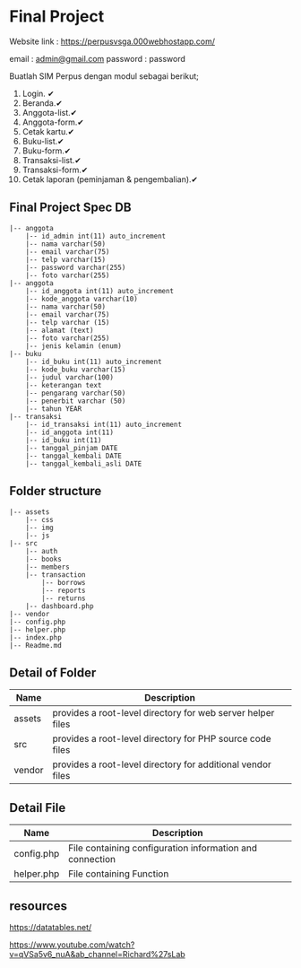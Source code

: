 # Final Project

Website link :
<https://perpusvsga.000webhostapp.com/>

email : admin@gmail.com
password : password

Buatlah SIM Perpus dengan modul sebagai berikut;

1. Login. ✔
2. Beranda.✔
3. Anggota-list.✔
4. Anggota-form.✔
5. Cetak kartu.✔
6. Buku-list.✔
7. Buku-form.✔
8. Transaksi-list.✔
9. Transaksi-form.✔
10. Cetak laporan (peminjaman & pengembalian).✔

## Final Project Spec DB

    |-- anggota
        |-- id_admin int(11) auto_increment
        |-- nama varchar(50)
        |-- email varchar(75)
        |-- telp varchar(15)
        |-- password varchar(255)
        |-- foto varchar(255)
    |-- anggota
        |-- id_anggota int(11) auto_increment
        |-- kode_anggota varchar(10)
        |-- nama varchar(50)
        |-- email varchar(75)
        |-- telp varchar (15)
        |-- alamat (text)
        |-- foto varchar(255)
        |-- jenis kelamin (enum)
    |-- buku
        |-- id_buku int(11) auto_increment
        |-- kode_buku varchar(15)
        |-- judul varchar(100)
        |-- keterangan text
        |-- pengarang varchar(50)
        |-- penerbit varchar (50)
        |-- tahun YEAR
    |-- transaksi
        |-- id_transaksi int(11) auto_increment
        |-- id_anggota int(11)
        |-- id_buku int(11)
        |-- tanggal_pinjam DATE
        |-- tanggal_kembali DATE
        |-- tanggal_kembali_asli DATE

## Folder structure

    |-- assets
        |-- css
        |-- img
        |-- js
    |-- src
        |-- auth
        |-- books
        |-- members
        |-- transaction
            |-- borrows
            |-- reports
            |-- returns
        |-- dashboard.php
    |-- vendor
    |-- config.php
    |-- helper.php
    |-- index.php
    |-- Readme.md

## Detail of Folder

| Name   | Description                                                 |
| ------ | ----------------------------------------------------------- |
| assets | provides a root-level directory for web server helper files |
| src    | provides a root-level directory for PHP source code files   |
| vendor | provides a root-level directory for additional vendor files |

## Detail File

| Name       | Description                                              |
| ---------- | -------------------------------------------------------- |
| config.php | File containing configuration information and connection |
| helper.php | File containing Function                                 |

## resources

<https://datatables.net/>

<https://www.youtube.com/watch?v=qVSa5v6_nuA&ab_channel=Richard%27sLab>
